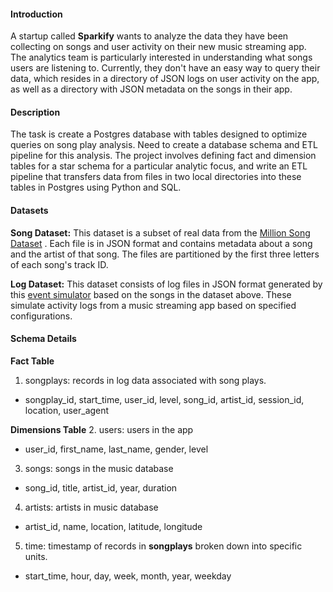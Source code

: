 #### Introduction
A startup called **Sparkify** wants to analyze the data they have been collecting on songs and user activity on their new music streaming app.  
The analytics team is particularly interested in understanding what songs users are listening to. Currently, they don't have an easy way to query their data, which resides in a directory of JSON logs on user activity on the app, as well as a directory with JSON metadata on the songs in their app.    

#### Description
The task is create a Postgres database with tables designed to optimize queries on song play analysis. Need to create a database schema and ETL pipeline for this analysis. The project involves defining fact and dimension tables for a star schema for a particular analytic focus, and write an ETL pipeline that transfers data from files in two local directories into these tables in Postgres using Python and SQL.    

#### Datasets
**Song Dataset:** This dataset is a subset of real data from the [Million Song Dataset](http://millionsongdataset.com/) . Each file is in JSON format and contains metadata about a song and the artist of that song. The files are partitioned by the first three letters of each song's track ID.    

**Log Dataset:** This dataset consists of log files in JSON format generated by this [event simulator](https://github.com/Interana/eventsim) based on the songs in the dataset above. These simulate activity logs from a music streaming app based on specified configurations.    

#### Schema Details
**Fact Table**
1. songplays: records in log data associated with song plays.
  * songplay_id, start_time, user_id, level, song_id, artist_id, session_id, location, user_agent

**Dimensions Table**
2. users: users in the app
  * user_id, first_name, last_name, gender, level

3. songs: songs in the music database
  * song_id, title, artist_id, year, duration

4. artists: artists in music database
  * artist_id, name, location, latitude, longitude

5. time: timestamp of records in **songplays** broken down into specific units.
  * start_time, hour, day, week, month, year, weekday



